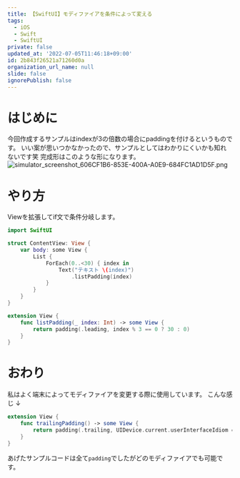 ```yaml
---
title: 【SwiftUI】モディファイアを条件によって変える
tags:
  - iOS
  - Swift
  - SwiftUI
private: false
updated_at: '2022-07-05T11:46:18+09:00'
id: 2b843f26521a71260d0a
organization_url_name: null
slide: false
ignorePublish: false
---
```

# はじめに
今回作成するサンプルはindexが3の倍数の場合にpaddingを付けるというものです。
いい案が思いつかなかったので、サンプルとしてはわかりにくいかも知れないです笑
完成形はこのような形になります。
![simulator_screenshot_606CF1B6-853E-400A-A0E9-684FC1AD1D5F.png](https://qiita-image-store.s3.ap-northeast-1.amazonaws.com/0/1745371/bf77a33d-5135-04f5-70df-b79683d393b4.png)


# やり方
Viewを拡張してif文で条件分岐します。
```swift
import SwiftUI

struct ContentView: View {
    var body: some View {
        List {
            ForEach(0..<30) { index in
                Text("テキスト \(index)")
                    .listPadding(index)
            }
        }
    }
}

extension View {
    func listPadding(_ index: Int) -> some View {
        return padding(.leading, index % 3 == 0 ? 30 : 0)
    }
}
```

# おわり
私はよく端末によってモディファイアを変更する際に使用しています。
こんな感じ ↓
```swift
extension View {
    func trailingPadding() -> some View {
        return padding(.trailing, UIDevice.current.userInterfaceIdiom == .pad ? 17 : 3)
    }
}
```

あげたサンプルコードは全て`padding`でしたがどのモディファイアでも可能です。
